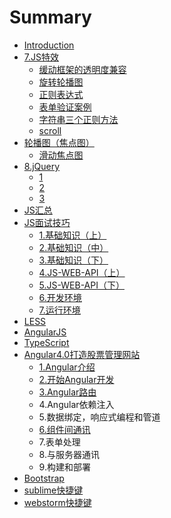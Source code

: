 # Summary

* [Introduction](README.md)
* [7.JS特效](7jste-xiao.md)
  * [缓动框架的透明度兼容](7jste-xiao/tou-ming-du-de-jian-rong.md)
  * [旋转轮播图](7jste-xiao/xuan-zhuan-lun-bo-tu.md)
  * [正则表达式](7jste-xiao/zheng-zai-biao-da-shi.md)
  * [表单验证案例](7jste-xiao/biao-dan-yan-zheng-an-li.md)
  * [字符串三个正则方法](7jste-xiao/zi-fu-chuan-san-ge-zheng-ze-fang-fa.md)
  * [scroll](7jste-xiao/scroll.md)
* [轮播图（焦点图）](lun-bo-tu-ff08-jiao-dian-tu-ff09.md)
  * [滑动焦点图](lun-bo-tu-ff08-jiao-dian-tu-ff09/hua-dong-jiao-dian-tu.md)
* [8.jQuery](8jquery.md)
  * [1](8jquery/1.md)
  * [2](8jquery/2.md)
  * [3](8jquery/3.md)
* [JS汇总](jshui-zong.md)
* [JS面试技巧](jsmian-shi-ji-qiao.md)
  * [1.基础知识（上）](jsmian-shi-ji-qiao/1ji-chu-zhi-shi-ff08-shang-ff09.md)
  * [2.基础知识（中）](jsmian-shi-ji-qiao/ji-chu-zhi-shi-ff08-zhong-ff09.md)
  * [3.基础知识（下）](jsmian-shi-ji-qiao/3.md)
  * [4.JS-WEB-API（上）](jsmian-shi-ji-qiao/4js-web-api.md)
  * [5.JS-WEB-API（下）](jsmian-shi-ji-qiao/5js-web-apiff08-xia-ff09.md)
  * [6.开发环境](jsmian-shi-ji-qiao/7kai-fa-huan-jing.md)
  * [7.运行环境](jsmian-shi-ji-qiao/7yun-xing-huan-jing.md)
* [LESS](less.md)
* [AngularJS](angularjs.md)
* [TypeScript](typescript.md)
* [Angular4.0打造股票管理网站](angular40da-zao-gu-piao-guan-li-wang-zhan.md)
  * [1.Angular介绍](angular40da-zao-gu-piao-guan-li-wang-zhan/1.md)
  * [2.开始Angular开发](angular40da-zao-gu-piao-guan-li-wang-zhan/2.md)
  * [3.Angular路由](angular40da-zao-gu-piao-guan-li-wang-zhan/3angularlu-you.md)
  * 4.Angular依赖注入
  * 5.数据绑定，响应式编程和管道
  * [6.组件间通讯](angular40da-zao-gu-piao-guan-li-wang-zhan/6angularzu-jian-jian-tong-xun.md)
  * 7.表单处理
  * 8.与服务器通讯
  * 9.构建和部署
* [Bootstrap](bootsrap.md)
* [sublime快捷键](sublimekuai-jie-jian.md)
* [webstorm快捷键](webstormkuai-jie-jian.md)

